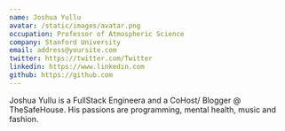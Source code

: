 ```yaml
---
name: Joshua Yullu
avatar: /static/images/avatar.png
occupation: Professor of Atmospheric Science
company: Stanford University
email: address@yoursite.com
twitter: https://twitter.com/Twitter
linkedin: https://www.linkedin.com
github: https://github.com
---
```


Joshua Yullu is a FullStack Engineera and a CoHost/ Blogger @ TheSafeHouse. His passions are programming, mental health, music and fashion.
